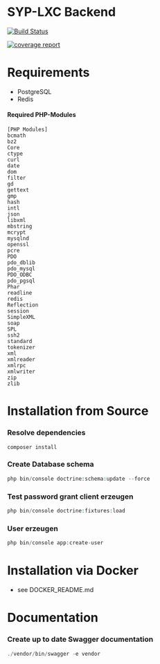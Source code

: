 SYP-LXC Backend
========================

[![Build Status](https://travis-ci.org/LexicForLXD/Backend.svg?branch=master)](https://travis-ci.org/LexicForLXD/Backend)

[![coverage report](https://git.janrtr.de/syp-lxc/Backend/badges/master/coverage.svg)](https://git.janrtr.de/syp-lxc/Backend/commits/master)
# Requirements
- PostgreSQL
- Redis

#### Required PHP-Modules

```
[PHP Modules]
bcmath
bz2
Core
ctype
curl
date
dom
filter
gd
gettext
gmp
hash
intl
json
libxml
mbstring
mcrypt
mysqlnd
openssl
pcre
PDO
pdo_dblib
pdo_mysql
PDO_ODBC
pdo_pgsql
Phar
readline
redis
Reflection
session
SimpleXML
soap
SPL
ssh2
standard
tokenizer
xml
xmlreader
xmlrpc
xmlwriter
zip
zlib
```


# Installation from Source

### Resolve dependencies

```
composer install
```

### Create Database schema

```php
php bin/console doctrine:schema:update --force
```

### Test password grant client erzeugen
```php
php bin/console doctrine:fixtures:load
```

### User erzeugen
```php
php bin/console app:create-user
```

# Installation via Docker
- see DOCKER_README.md

# Documentation
### Create up to date Swagger documentation
```php
./vendor/bin/swagger -e vendor
```

